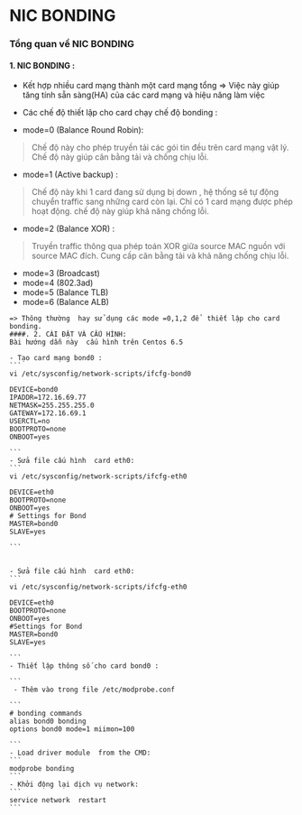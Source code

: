 ﻿NIC BONDING
===========================================================
### Tổng quan về NIC BONDING
#### 1. NIC BONDING :

- Kết hợp nhiều card mạng thành một card mạng tổng
 => Việc này giúp  tăng tính sẵn sàng(HA) của  các card mạng và hiệu năng làm việc
- Các chế độ thiết lập cho  card chạy chế độ bonding :
 
- mode=0 (Balance Round Robin):
> Chế độ này cho phép truyền tải các gói tin đều trên card mạng vật lý.
> Chế độ này giúp cân bằng tải và chống chịu lỗi.
- mode=1 (Active backup) :
> Chế độ này  khi 1 card đang sử dụng bị down , hệ thống sẽ tự động chuyển traffic sang những card  còn lại.
> Chỉ có 1 card mạng được phép hoạt động.
> chế độ này giúp khả năng chống lỗi.
- mode=2 (Balance XOR) :

> Truyền traffic thông qua  phép toán XOR giữa source MAC nguồn với source MAC đích.
> Cung cấp cân bằng tải và khả năng chống chịu lỗi.

- mode=3 (Broadcast)
- mode=4 (802.3ad)
- mode=5 (Balance TLB)
- mode=6 (Balance ALB)

````
=> Thông thường  hay sử dụng các mode =0,1,2 để  thiết lập cho card bonding.
####. 2. CÀI ĐẶT VÀ CẤU HÌNH:
Bài hướng dẫn này  cấu hình trên Centos 6.5

- Tạo card mạng bond0 :
```
vi /etc/sysconfig/network-scripts/ifcfg-bond0

DEVICE=bond0 
IPADDR=172.16.69.77 
NETMASK=255.255.255.0 
GATEWAY=172.16.69.1 
USERCTL=no 
BOOTPROTO=none 
ONBOOT=yes

```
- Sửa file cấu hình  card eth0:
```
vi /etc/sysconfig/network-scripts/ifcfg-eth0

DEVICE=eth0 
BOOTPROTO=none 
ONBOOT=yes 
# Settings for Bond 
MASTER=bond0 
SLAVE=yes

```


- Sửa file cấu hình  card eth0:
```
vi /etc/sysconfig/network-scripts/ifcfg-eth0

DEVICE=eth0 
BOOTPROTO=none 
ONBOOT=yes 
#Settings for Bond 
MASTER=bond0 
SLAVE=yes

```
- Thiết lập thông số cho card bond0 :
 
```
 - Thêm vào trong file /etc/modprobe.conf

```
# bonding commands 
alias bond0 bonding 
options bond0 mode=1 miimon=100

```
- Load driver module  from the CMD:
```
modprobe bonding
```
- Khởi động lại dịch vụ network:
```
service network  restart
```









